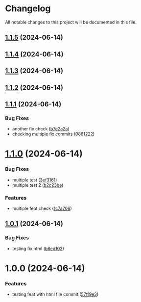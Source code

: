 # Changelog

All notable changes to this project will be documented in this file.

## [1.1.5](https://github.com/fall-development-rob/git_workflows/compare/v1.1.4...v1.1.5) (2024-06-14)

## [1.1.4](https://github.com/fall-development-rob/git_workflows/compare/v1.1.3...v1.1.4) (2024-06-14)

## [1.1.3](https://github.com/fall-development-rob/git_workflows/compare/v1.1.2...v1.1.3) (2024-06-14)

## [1.1.2](https://github.com/fall-development-rob/git_workflows/compare/v1.1.1...v1.1.2) (2024-06-14)

## [1.1.1](https://github.com/fall-development-rob/git_workflows/compare/v1.1.0...v1.1.1) (2024-06-14)


### Bug Fixes

* another fix check ([b7e2a2a](https://github.com/fall-development-rob/git_workflows/commit/b7e2a2a5ed508e5e42660093b54fcfc14cf794a6))
* checking multiple fix commits ([0861222](https://github.com/fall-development-rob/git_workflows/commit/08612227b9e87768386aa9957545ffd0cf1ed5ff))

# [1.1.0](https://github.com/fall-development-rob/git_workflows/compare/v1.0.1...v1.1.0) (2024-06-14)


### Bug Fixes

* multiple test ([3ef3161](https://github.com/fall-development-rob/git_workflows/commit/3ef316144ee83e481e95759f841dd1cabac5e249))
* multiple test 2 ([b2c23be](https://github.com/fall-development-rob/git_workflows/commit/b2c23be9a90036052503f407e9c67af7702ee060))


### Features

* multiple feat check ([1c7a706](https://github.com/fall-development-rob/git_workflows/commit/1c7a70624305098ae7039fcc0e85ef6389629e6b))

## [1.0.1](https://github.com/fall-development-rob/git_workflows/compare/v1.0.0...v1.0.1) (2024-06-14)


### Bug Fixes

* testing fix html ([b6ed103](https://github.com/fall-development-rob/git_workflows/commit/b6ed1031e005a5e31569420c7a52a62b6bc4b7bf))

# 1.0.0 (2024-06-14)


### Features

* testing feat with html file commit ([57ff9e3](https://github.com/fall-development-rob/git_workflows/commit/57ff9e321eab4903d505de9b5ea69528b75e045c))
